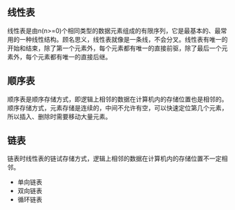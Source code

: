 ## 线性表
线性表是由n(n>=0)个相同类型的数据元素组成的有限序列，它是最基本的、最常用的一种线性结构。顾名思义，线性表就像是一条线，不会分叉。线性表有唯一的开始和结束，除了第一个元素外，每个元素都有唯一的直接前驱，除了最后一个元素外，每个元素都有唯一的直接后继。

## 顺序表
顺序表是顺序存储方式，即逻辑上相邻的数据在计算机内的存储位置也是相邻的。顺序存储方式，元素存储是连续的，中间不允许有空，可以快速定位第几个元素，所以插入、删除时需要移动大量元素。

## 链表
链表时线性表的链试存储方式，逻辑上相邻的数据在计算机内的存储位置不一定相邻。
- 单向链表
- 双向链表
- 循环链表